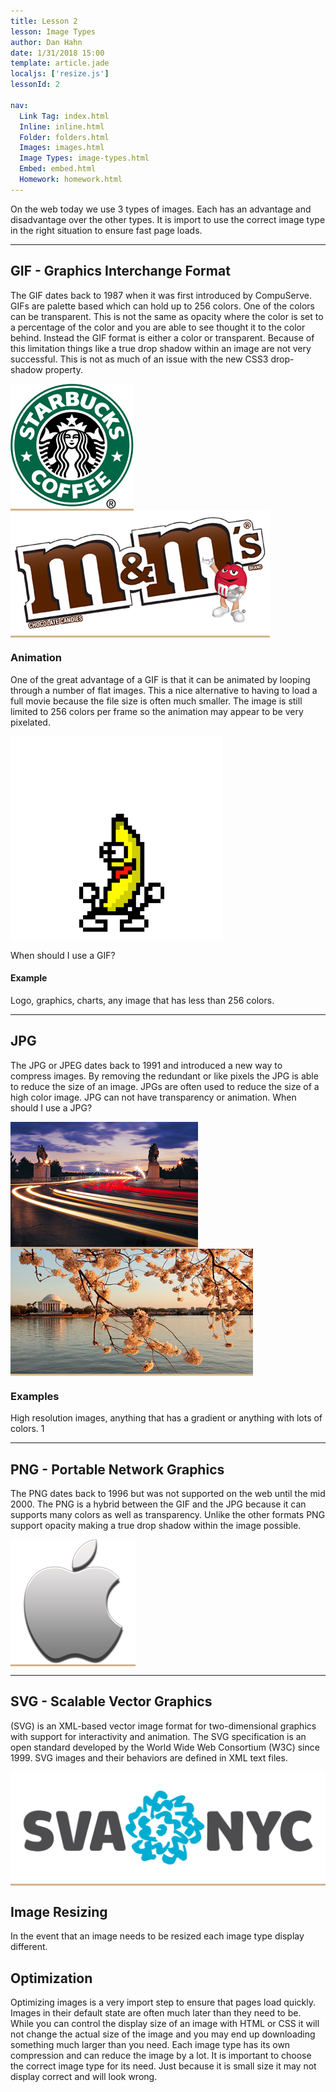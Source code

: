 ```yaml
---
title: Lesson 2
lesson: Image Types
author: Dan Hahn
date: 1/31/2018 15:00
template: article.jade
localjs: ['resize.js']
lessonId: 2

nav:
  Link Tag: index.html
  Inline: inline.html
  Folder: folders.html
  Images: images.html
  Image Types: image-types.html
  Embed: embed.html
  Homework: homework.html
---
```


On the web today we use 3 types of images. Each has an advantage and disadvantage over the other types. It is import to use the correct image type in the right situation to ensure fast page loads.

---

## GIF - Graphics Interchange Format

The GIF dates back to 1987 when it was first introduced by CompuServe. GIFs are palette based which can hold up to 256 colors. One of the colors can be transparent. This is not the same as opacity where the color is set to a percentage of the color and you are able to see thought it to the color behind. Instead the GIF format is either a color or transparent. Because of this limitation things like a true drop shadow within an image are not very successful. This is not as much of an issue with the new CSS3 drop-shadow property.

<span class="example">![](images/starbucks.gif)</span>
<span class="example">![](images/mms.gif)</span>

### Animation

One of the great advantage of a GIF is that it can be animated by looping through a number of flat images. This a nice alternative to having to load a full movie because the file size is often much smaller. The image is still limited to 256 colors per frame so the animation may appear to be very pixelated.

![](images/pbj.gif)

When should I use a GIF?

#### Example

Logo, graphics, charts, any image that has less than 256 colors.

---

## JPG

The JPG or JPEG dates back to 1991 and introduced a new way to compress images. By removing the redundant or like pixels the JPG is able to reduce the size of an image. JPGs are often used to reduce the size of a high color image. JPG can not have transparency or animation.
When should I use a JPG?

<span class="example">![](images/washington-dc1.jpg)</span>
<span class="example">![](images/washington-dc2.jpg)</span>

### Examples

High resolution images, anything that has a gradient or anything with lots of colors. 1

---

## PNG - Portable Network Graphics

The PNG dates back to 1996 but was not supported on the web until the mid 2000. The PNG is a hybrid between the GIF and the JPG because it can supports many colors as well as transparency. Unlike the other formats PNG support opacity making a true drop shadow within the image possible.

<span class="example">![](images/apple.png)</span>

---

## SVG - Scalable Vector Graphics

(SVG) is an XML-based vector image format for two-dimensional graphics with support for interactivity and animation. The SVG specification is an open standard developed by the World Wide Web Consortium (W3C) since 1999. SVG images and their behaviors are defined in XML text files.

<span class="example">![](images/sva-logo.svg)</span>

## Image Resizing

<p id="resize">In the event that an image needs to be resized each image type display different. </p>

## Optimization

Optimizing images is a very import step to ensure that pages load quickly. Images in their default state are often much later than they need to be. While you can control the display size of an image with HTML or CSS it will not change the actual size of the image and you may end up downloading something much larger than you need.
Each image type has its own compression and can reduce the image by a lot. It is important to choose the correct image type for its need. Just because it is small size it may not display correct and will look wrong.

<style>

.example {
	background-color: tan;
	display: inline-block;
}

.example:hover {
	background-color: orange;
}


</style>
